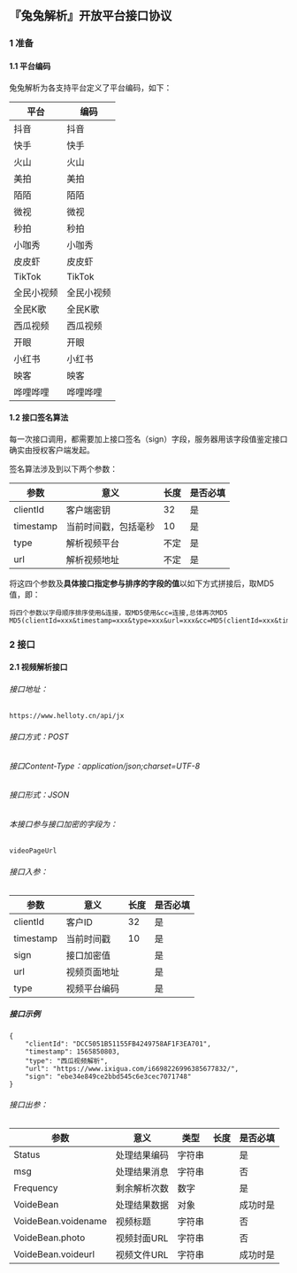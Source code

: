 ## 『兔兔解析』开放平台接口协议


### 1 准备
#### 1.1 平台编码
兔兔解析为各支持平台定义了平台编码，如下：

平台 | 编码
---|---
抖音| 抖音
快手| 快手
火山| 火山
美拍| 美拍
陌陌| 陌陌
微视| 微视
秒拍| 秒拍
小咖秀| 小咖秀
皮皮虾| 皮皮虾
TikTok| TikTok
全民小视频| 全民小视频
全民K歌| 全民K歌
西瓜视频| 西瓜视频
开眼| 开眼
小红书| 小红书
映客| 映客
哗哩哗哩| 哗哩哗哩


#### 1.2 接口签名算法
每一次接口调用，都需要加上接口签名（sign）字段，服务器用该字段值鉴定接口确实由授权客户端发起。

签名算法涉及到以下两个参数：

参数|意义|长度|是否必填
---|---|---|---
clientId | 客户端密钥| 32 |是
timestamp | 当前时间戳，包括毫秒 | 10 | 是
type | 解析视频平台 | 不定| 是
url | 解析视频地址 | 不定| 是

将这四个参数及**具体接口指定参与排序的字段的值**以如下方式拼接后，取MD5值，即：
```
将四个参数以字母顺序排序使用&连接，取MD5使用&cc=连接,总体再次MD5
MD5(clientId=xxx&timestamp=xxx&type=xxx&url=xxx&cc=MD5(clientId=xxx&timestamp=xxx&type=xxx&url=xxx))
```


### 2 接口
#### 2.1 视频解析接口

###### 接口地址：
```
https://www.helloty.cn/api/jx
```

###### 接口方式：POST
###### 接口Content-Type：application/json;charset=UTF-8
###### 接口形式：JSON

###### 本接口参与接口加密的字段为：
```
videoPageUrl
```

###### 接口入参：

参数|意义|长度|是否必填
---|---|---|---
clientId|客户ID|32|是
timestamp|当前时间戳|10|是
sign|接口加密值||是
url | 视频页面地址 ||是
type | 视频平台编码||是

##### 接口示例
```
{
	"clientId": "DCC5051B51155FB4249758AF1F3EA701",
	"timestamp": 1565850803,
	"type": "西瓜视频解析",
	"url": "https://www.ixigua.com/i6698226996385677832/",
	"sign": "ebe34e849ce2bbd545c6e3cec7071748"
}
```

###### 接口出参：
参数|意义|类型|长度|是否必填
---|---|---|---|---
Status | 处理结果编码 | 字符串 | |是
msg | 处理结果消息 | 字符串| | 否
Frequency| 剩余解析次数| 数字 ||是
VoideBean | 处理结果数据 | 对象 | |成功时是
VoideBean.voidename| 视频标题 | 字符串| |否
VoideBean.photo| 视频封面URL| 字符串| |否
VoideBean.voideurl| 视频文件URL| 字符串| |成功时是

